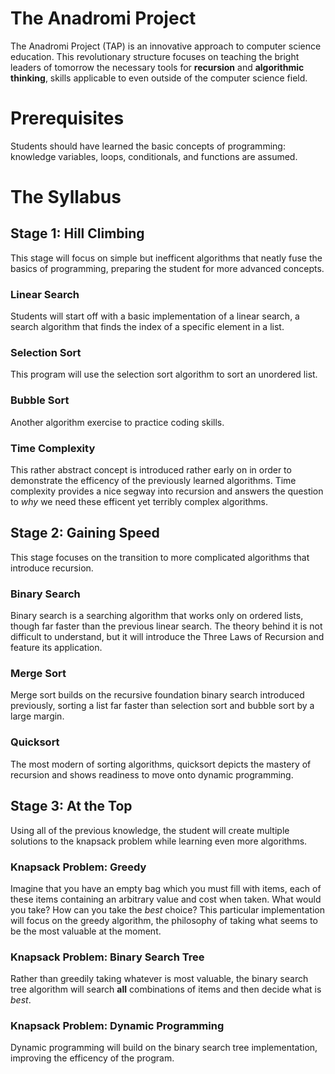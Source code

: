# The Anadromi Project
The Anadromi Project (TAP) is an innovative approach to computer science education. This revolutionary structure focuses on teaching the bright leaders of tomorrow the necessary tools for **recursion** and **algorithmic thinking**, skills applicable to even outside of the computer science field.

# Prerequisites
Students should have learned the basic concepts of programming: knowledge variables, loops, conditionals, and functions are assumed.

# The Syllabus
## Stage 1: Hill Climbing
This stage will focus on simple but inefficent algorithms that neatly fuse the basics of programming, preparing the student for more advanced concepts.
### Linear Search
Students will start off with a basic implementation of a linear search, a search algorithm that finds the index of a specific element in a list.

### Selection Sort
This program will use the selection sort algorithm to sort an unordered list.

### Bubble Sort
Another algorithm exercise to practice coding skills.

### Time Complexity
This rather abstract concept is introduced rather early on in order to demonstrate the efficency of the previously learned algorithms. Time complexity provides a nice segway into recursion and answers the question to *why* we need these efficent yet terribly complex algorithms.

## Stage 2: Gaining Speed
This stage focuses on the transition to more complicated algorithms that introduce recursion.

### Binary Search
Binary search is a searching algorithm that works only on ordered lists, though far faster than the previous linear search. The theory behind it is not difficult to understand, but it will introduce the Three Laws of Recursion and feature its application.

### Merge Sort
Merge sort builds on the recursive foundation binary search introduced previously, sorting a list far faster than selection sort and bubble sort by a large margin.

### Quicksort
The most modern of sorting algorithms, quicksort depicts the mastery of recursion and shows readiness to move onto dynamic programming.

## Stage 3: At the Top
Using all of the previous knowledge, the student will create multiple solutions to the knapsack problem while learning even more algorithms.

### Knapsack Problem: Greedy
Imagine that you have an empty bag which  you must fill with items, each of these items containing an arbitrary value and cost when taken. What would you take? How can you take the *best* choice? This particular implementation will focus on the greedy algorithm, the philosophy of taking what seems to be the most valuable at the moment.

### Knapsack Problem: Binary Search Tree
Rather than greedily taking whatever is most valuable, the binary search tree algorithm will search **all** combinations of items and then decide what is *best*.

### Knapsack Problem: Dynamic Programming
Dynamic programming will build on the binary search tree implementation, improving the efficency of the program.
